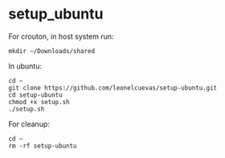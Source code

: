 # setup_ubuntu

For crouton, in host system run: 
```
mkdir ~/Downloads/shared
```

In ubuntu:
```
cd ~
git clone https://github.com/leonelcuevas/setup-ubuntu.git
cd setup-ubuntu
chmod +x setup.sh
./setup.sh
```

For cleanup:
```
cd ~
rm -rf setup-ubuntu
```
